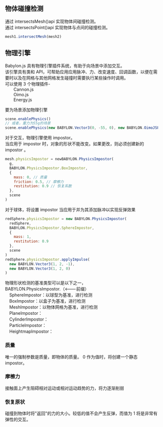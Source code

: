 ## 物体碰撞检测

通过 intersectsMesh()api 实现物体间碰撞检测。  
通过 intersectsPoint()api 实现物体与点间的碰撞检测。

```javascript
mesh1.intersectMesh(mesh2)
```

## 物理引擎

Babylon.js 具有物理引擎插件系统，有助于向场景中添加交互。  
该引擎具有类和 API，可帮助应用应用脉冲、力、改变速度、回调函数，以便在需要时以及在网格与其他网格发生碰撞时需要执行某些操作时调用。  
可以使用 3 个物理插件-  
&emsp;&emsp;Cannon.js  
&emsp;&emsp;Oimo.js  
&emsp;&emsp;Energy.js

要为场景添加物理引擎

```javascript
scene.enablePhysics()
// 或者，重力为55g的场景
scene.enablePhysics(new BABYLON.Vector3(0, -55, 0), new BABYLON.OimoJSPlugin())
```

对于交互，物理引擎使用 impostor。   
当应用于 impostor 时，对象的形状不能改变。如果更改，则必须创建新的 impostor 。

```javascript
mesh.physicsImpostor = newBABYLON.PhysicsImpostor(
  g,
  BABYLON.PhysicsImpostor.BoxImpostor,
  {
    mass: 0, // 质量
    friction: 0.5, // 摩檫力
    restitution: 0.9 // 恢复系数
  },
  scene
)
```

对于球体，将设置 impostor 当应用于并为其添加脉冲以实现反弹效果

```javascript
redSphere.physicsImpostor = new BABYLON.PhysicsImpostor(
  redSphere,
  BABYLON.PhysicsImpostor.SphereImpostor,
  {
    mass: 1,
    restitution: 0.9
  },
  scene
)
redSphere.physicsImpostor.applyImpulse(
  new BABYLON.Vector3(1, 2, -1),
  new BABYLON.Vector3(1, 2, 0)
)
```

物理形状检测的基准类型可以是以下之一，    
BABYLON.PhysicsImpostor.（<---前缀）    
&emsp;SphereImpostor：以球型为基准，进行检测    
&emsp;BoxImpostor：以盒子为基准，进行检测    
&emsp;MeshImpostor：以物体网格为基准，进行检测    
&emsp;PlaneImpostor：  
&emsp;CylinderImpostor：  
&emsp;ParticleImpostor：  
&emsp;HeightmapImpostor：  

### 质量

唯一的强制参数是质量，即物体的质量。 0 作为值时，将创建一个静态 impostor。

### 摩檫力

接触面上产生阻碍相对运动或相对运动趋势的力，将力逐渐削弱

### 恢复原状

碰撞到物体时将"返回"的力的大小。较低的值不会产生反弹，而值为 1 将是非常有弹性的交互。
